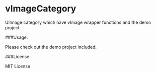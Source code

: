 vImageCategory
==============

UIImage category which have vImage wrapper functions and the demo project.

###Usage:

Please check out the demo project included.
    
###License:

MIT License
